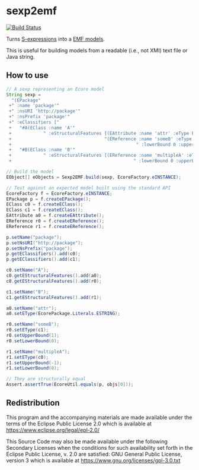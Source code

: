 # sexp2emf

[![Build Status](https://travis-ci.org/atlanmod/sexp2emf.svg?branch=master)](https://travis-ci.org/atlanmod/sexp2emf)

Turns [S-expressions](https://en.wikipedia.org/wiki/S-expression) into a [EMF
models](http://www.eclipse.org/modeling/emf/).

This is useful for building models from a readable (i.e., not XMI) text file or
Java string.

## How to use

```java
// A sexp representing an Ecore model
String sexp =
  "(EPackage"
 +" :name 'package'"
 +" :nsURI 'http://package'"
 +" :nsPrefix 'package'"
 +" :eClassifiers ["
 +   "#A(EClass :name 'A'"
 +            " :eStructuralFeatures [(EAttribute :name 'attr' :eType EString)"
 +                                   "(EReference :name 'someB' :eType @B"
 +                                               " :lowerBound 0 :upperBound 1)])"
 +   "#B(EClass :name 'B'"
 +            " :eStructuralFeatures [(EReference :name 'multipleA' :eType @A"
 +                                              " :lowerBound 0 :upperBound -1)])])";

// Build the model
EObject[] eObjects = Sexp2EMF.build(sexp, EcoreFactory.eINSTANCE);

// Test against an expected model built using the standard API
EcoreFactory f = EcoreFactory.eINSTANCE;
EPackage p = f.createEPackage();
EClass c0 = f.createEClass();
EClass c1 = f.createEClass();
EAttribute a0 = f.createEAttribute();
EReference r0 = f.createEReference();
EReference r1 = f.createEReference();

p.setName("package");
p.setNsURI("http://package");
p.setNsPrefix("package");
p.getEClassifiers().add(c0);
p.getEClassifiers().add(c1);

c0.setName("A");
c0.getEStructuralFeatures().add(a0);
c0.getEStructuralFeatures().add(r0);

c1.setName("B");
c1.getEStructuralFeatures().add(r1);

a0.setName("attr");
a0.setEType(EcorePackage.Literals.ESTRING);

r0.setName("someB");
r0.setEType(c1);
r0.setUpperBound(1);
r0.setLowerBound(0);

r1.setName("multipleA");
r1.setEType(c0);
r1.setUpperBound(-1);
r1.setLowerBound(0);

// They are structurally equal
Assert.assertTrue(EcoreUtil.equals(p, objs[0]));
```

## Redistribution

This program and the accompanying materials are made available under the terms
of the Eclipse Public License 2.0 which is available at
https://www.eclipse.org/legal/epl-2.0/

This Source Code may also be made available under the following Secondary
Licenses when the conditions for such availability set forth in the Eclipse
Public License, v. 2.0 are satisfied: GNU General Public License, version 3
which is available at https://www.gnu.org/licenses/gpl-3.0.txt
